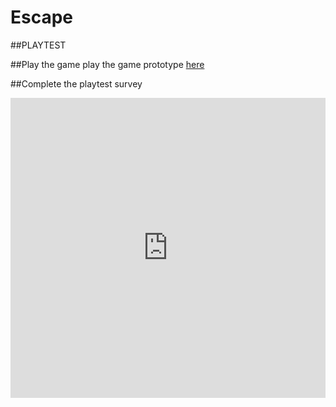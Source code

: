 # Escape
##PLAYTEST

##Play the game
play the game prototype [here](../Prototype/TwineGamePrototype_Nov1.html)

##Complete the playtest survey 
<iframe width="640px" height= "480px" src= "https://forms.office.com/Pages/ResponsePage.aspx?id=FRGudvwe8kqlNuKyRDrxoArrhOG4PZZMklEuQ9hhpF1UMzhNWFAyVUVaSzRXQTk4RFVNQ0ZRTUk3NS4u&embed=true" frameborder= "0" marginwidth= "0" marginheight= "0" style= "border: none; max-width:100%; max-height:100vh" allowfullscreen webkitallowfullscreen mozallowfullscreen msallowfullscreen> </iframe> 
